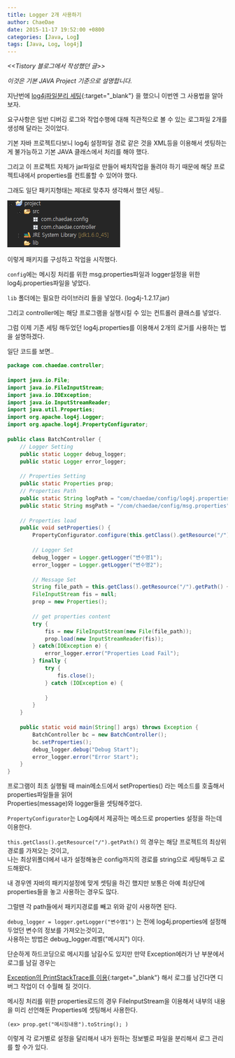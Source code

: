 ```yaml
---
title: Logger 2개 사용하기
author: ChaeDae
date: 2015-11-17 19:52:00 +0800
categories: [Java, Log]
tags: [Java, Log, log4j]
---
```


_<<Tistory 블로그에서 작성했던 글>>_

_이것은 기본 JAVA Project 기준으로 설명합니다._  
  
  
지난번에 [log4j파일분리 세팅](/posts/Log4j-로그파일-분리){:target="_blank"} 을 했으니 이번엔 그 사용법을 알아보자.  
  
  
요구사항은 일반 디버깅 로그와 작업수행에 대해 직관적으로 볼 수 있는 로그파일 2개를 생성해 달라는 것이었다.  
  
  
기본 자바 프로젝트다보니 log4j 설정파일 경로 같은 것을 XML등을 이용해서 셋팅하는게 불가능하고 기본 JAVA 클래스에서 처리를 해야 했다.  
  
  
그리고 이 프로젝트 자체가 jar파일로 만들어 배치작업을 돌려야 하기 때문에 해당 프로젝트내에서 properties를 컨트롤할 수 있어야 했다.  
  
  
그래도 일단 패키지형태는 제대로 맞추자 생각해서 했던 세팅..

![Logger2 Settings](/assets/img/posts/tistory/20151117-logger.png)
    
이렇게 패키지를 구성하고 작업을 시작했다.  
  
  
`config`에는 메시징 처리를 위한 msg.properties파일과 logger설정을 위한 log4j.properties파일을 넣었다.  
  
  
`lib` 폴더에는 필요한 라이브러리 들을 넣었다. (log4j-1.2.17.jar)  
  
  
그리고 controller에는 해당 프로그램을 실행시킬 수 있는 컨트롤러 클래스를 넣었다.  
  
  
그럼 이제 기존 세팅 해두었던 log4j.properties를 이용해서 2개의 로거를 사용하는 법을 설명하겠다.  
  
  
일단 코드를 보면..

```java
package com.chaedae.controller;

import java.io.File; 
import java.io.FileInputStream; 
import java.io.IOException; 
import java.io.InputStreamReader; 
import java.util.Properties; 
import org.apache.log4j.Logger; 
import org.apache.log4j.PropertyConfigurator;

public class BatchController { 
    // Logger Setting 
    public static Logger debug_logger; 
    public static Logger error_logger; 

    // Properties Setting 
    public static Properties prop; 
    // Properties Path 
    public static String logPath = "com/chaedae/config/log4j.properties"; 
    public static String msgPath = "/com/chaedae/config/msg.properties"; 

    // Properties load 
    public void setProperties() { 
        PropertyConfigurator.configure(this.getClass().getResource("/").getPath() + logPath); 

        // Logger Set 
        debug_logger = Logger.getLogger("변수명1"); 
        error_logger = Logger.getLogger("변수명2"); 

        // Message Set 
        String file_path = this.getClass().getResource("/").getPath() + msgPath; 
        FileInputStream fis = null; 
        prop = new Properties(); 

        // get properties content 
        try { 
            fis = new FileInputStream(new File(file_path)); 
            prop.load(new InputStreamReader(fis)); 
        } catch(IOException e) { 
            error_logger.error("Properties Load Fail"); 
        } finally { 
            try { 
                fis.close();
            } catch (IOException e) {

            } 
        } 
    } 

    public static void main(String[] args) throws Exception { 
        BatchController bc = new BatchController();
        bc.setProperties(); 
        debug_logger.debug("Debug Start");
        error_logger.error("Error Start"); 
    } 
}
```

프로그램이 최초 실행될 때 main메소드에서 setProperties() 라는 메소드를 호출해서 properties파일들을 읽어  
Properties(message)와 logger들을 셋팅해주었다.  
  
  
`PropertyConfigurator`는 Log4j에서 제공하는 메소드로 properties 설정을 하는데 이용한다.  
  
  
`this.getClass().getResource("/").getPath()` 의 경우는 해당 프로젝트의 최상위 경로를 가져오는 것이고,  
나는 최상위폴더에서 내가 설정해놓은 config까지의 경로를 string으로 세팅해두고 로드해왔다.  
  
  
내 경우엔 자바의 패키지설정에 맞게 셋팅을 하긴 했지만 보통은 아예 최상단에 properties들을 놓고 사용하는 경우도 많다.  
  
  
그럴땐 각 path들에서 패키지경로를 빼고 위와 같이 사용하면 된다.  
  
  
`debug_logger = logger.getLogger("변수명1")` 는 전에 log4j.properties에 설정해두었던 변수의 정보를 가져오는것이고,  
사용하는 방법은 debug\_logger.레벨("메시지") 이다.  
  
  
단순하게 하드코딩으로 메시지를 남길수도 있지만 만약 Exception에러가 난 부분에서 로그를 남길 경우는  
  
  
[Exception의 PrintStackTrace를 이용](/posts/printStackTrace-String값으로-읽기){:target="_blank"} 해서 로그를 남긴다면 디버그 작업이 더 수월해 질 것이다.  
  
  
메시징 처리를 위한 properties로드의 경우 FileInputStream을 이용해서 내부의 내용을 미리 선언해둔 Properties에 셋팅해서 사용한다.

`(ex> prop.get("메시징내용").toString(); )`  
  
  
이렇게 각 로거별로 설정을 달리해서 내가 원하는 정보별로 파일을 분리해서 로그 관리를 할 수가 있다.